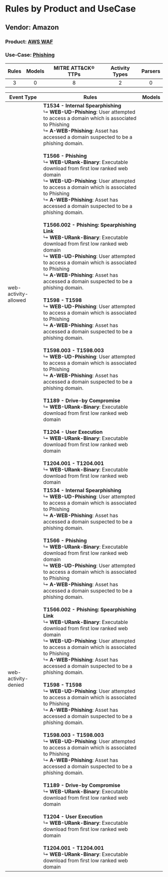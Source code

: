 Rules by Product and UseCase
============================
Vendor: Amazon
--------------
### Product: [AWS WAF](../ds_amazon_aws_waf.md)
### Use-Case: [Phishing](../../../../UseCases/uc_phishing.md)

| Rules | Models | MITRE ATT&CK® TTPs | Activity Types | Parsers |
|:-----:|:------:|:------------------:|:--------------:|:-------:|
|   3   |   0    |         8          |       2        |    0    |

| Event Type    | Rules    | Models |
| ---- | ---- | ------ |
| web-activity-allowed | <b>T1534 - Internal Spearphishing</b><br> ↳ <b>WEB-UD-Phishing</b>: User attempted to access a domain which is associated to Phishing<br> ↳ <b>A-WEB-Phishing</b>: Asset has accessed a domain suspected to be a phishing domain.<br><br><b>T1566 - Phishing</b><br> ↳ <b>WEB-URank-Binary</b>: Executable download from first low ranked web domain<br> ↳ <b>WEB-UD-Phishing</b>: User attempted to access a domain which is associated to Phishing<br> ↳ <b>A-WEB-Phishing</b>: Asset has accessed a domain suspected to be a phishing domain.<br><br><b>T1566.002 - Phishing: Spearphishing Link</b><br> ↳ <b>WEB-URank-Binary</b>: Executable download from first low ranked web domain<br> ↳ <b>WEB-UD-Phishing</b>: User attempted to access a domain which is associated to Phishing<br> ↳ <b>A-WEB-Phishing</b>: Asset has accessed a domain suspected to be a phishing domain.<br><br><b>T1598 - T1598</b><br> ↳ <b>WEB-UD-Phishing</b>: User attempted to access a domain which is associated to Phishing<br> ↳ <b>A-WEB-Phishing</b>: Asset has accessed a domain suspected to be a phishing domain.<br><br><b>T1598.003 - T1598.003</b><br> ↳ <b>WEB-UD-Phishing</b>: User attempted to access a domain which is associated to Phishing<br> ↳ <b>A-WEB-Phishing</b>: Asset has accessed a domain suspected to be a phishing domain.<br><br><b>T1189 - Drive-by Compromise</b><br> ↳ <b>WEB-URank-Binary</b>: Executable download from first low ranked web domain<br><br><b>T1204 - User Execution</b><br> ↳ <b>WEB-URank-Binary</b>: Executable download from first low ranked web domain<br><br><b>T1204.001 - T1204.001</b><br> ↳ <b>WEB-URank-Binary</b>: Executable download from first low ranked web domain |        |
| web-activity-denied  | <b>T1534 - Internal Spearphishing</b><br> ↳ <b>WEB-UD-Phishing</b>: User attempted to access a domain which is associated to Phishing<br> ↳ <b>A-WEB-Phishing</b>: Asset has accessed a domain suspected to be a phishing domain.<br><br><b>T1566 - Phishing</b><br> ↳ <b>WEB-URank-Binary</b>: Executable download from first low ranked web domain<br> ↳ <b>WEB-UD-Phishing</b>: User attempted to access a domain which is associated to Phishing<br> ↳ <b>A-WEB-Phishing</b>: Asset has accessed a domain suspected to be a phishing domain.<br><br><b>T1566.002 - Phishing: Spearphishing Link</b><br> ↳ <b>WEB-URank-Binary</b>: Executable download from first low ranked web domain<br> ↳ <b>WEB-UD-Phishing</b>: User attempted to access a domain which is associated to Phishing<br> ↳ <b>A-WEB-Phishing</b>: Asset has accessed a domain suspected to be a phishing domain.<br><br><b>T1598 - T1598</b><br> ↳ <b>WEB-UD-Phishing</b>: User attempted to access a domain which is associated to Phishing<br> ↳ <b>A-WEB-Phishing</b>: Asset has accessed a domain suspected to be a phishing domain.<br><br><b>T1598.003 - T1598.003</b><br> ↳ <b>WEB-UD-Phishing</b>: User attempted to access a domain which is associated to Phishing<br> ↳ <b>A-WEB-Phishing</b>: Asset has accessed a domain suspected to be a phishing domain.<br><br><b>T1189 - Drive-by Compromise</b><br> ↳ <b>WEB-URank-Binary</b>: Executable download from first low ranked web domain<br><br><b>T1204 - User Execution</b><br> ↳ <b>WEB-URank-Binary</b>: Executable download from first low ranked web domain<br><br><b>T1204.001 - T1204.001</b><br> ↳ <b>WEB-URank-Binary</b>: Executable download from first low ranked web domain |        |